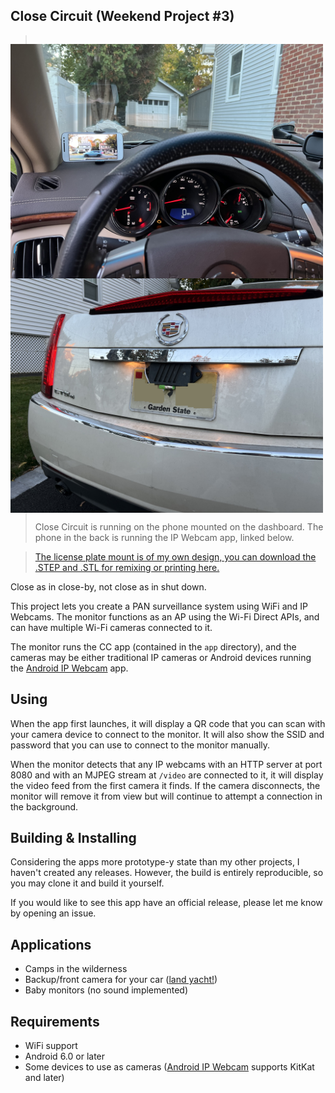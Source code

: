 ## Close Circuit (Weekend Project #3)

<p style="float: left;">
    <img src="./pictures/IMG_2854.jpg" width="500" style="float: left; margin-right: 10px;">
    <img src="./pictures/IMG_2853.jpg" width="500" style="float: left; margin-right: 10px;">
</p>

> Close Circuit is running on the phone mounted on the dashboard.
> The phone in the back is running the IP Webcam app, linked below.

> [The license plate mount is of my own design, you can download the .STEP and .STL for remixing or printing here.](https://www.printables.com/model/1050371-zte-speed-license-plate-mount)

Close as in close-by, not close as in shut down. 

This project lets you create a PAN surveillance system using WiFi and IP Webcams. The monitor functions as an AP using the Wi-Fi Direct APIs, and can have multiple Wi-Fi cameras connected to it. 

The monitor runs the CC app (contained in the `app` directory), and the cameras may be either traditional IP cameras or Android devices running the [Android IP Webcam](https://play.google.com/store/apps/details?id=com.pas.webcam&hl=en_US) app.

## Using

When the app first launches, it will display a QR code that you can scan with your camera device to connect to the monitor. It will also show the SSID and password that you can use to connect to the monitor manually.

When the monitor detects that any IP webcams with an HTTP server at port 8080 and with an MJPEG stream at `/video` are connected to it, it will display the video feed from the first camera it finds. If the camera disconnects, the monitor will remove it from view but will continue to attempt a connection in the background.

## Building & Installing

Considering the apps more prototype-y state than my other projects, I haven't created any releases. However, the build is entirely reproducible, so you may clone it and build it yourself.

If you would like to see this app have an official release, please let me know by opening an issue.

## Applications

* Camps in the wilderness
* Backup/front camera for your car ([land yacht!](https://www.tiktok.com/@insanegnyc/video/7258434298699861294?q=camera%20%23cadillacescalade&t=1729559185863))
* Baby monitors (no sound implemented)

## Requirements

* WiFi support
* Android 6.0 or later
* Some devices to use as cameras ([Android IP Webcam](https://play.google.com/store/apps/details?id=com.pas.webcam&hl=en_US) supports KitKat and later)
